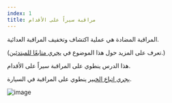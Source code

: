 ```yaml
---
index: 1
title: مراقبة سيراً على الأقدام
---
```

المراقبة المضادة هي عملية اكتشاف وتخفيف المراقبة العدائية.

(تعرف على المزيد حول هذا الموضوع في [يجري متابعًا للمبتدئين](umbrella://work/being-followed/beginner).)

هذا الدرس ينطوي على المراقبة سيراً على الأقدام.

[يجري اتباع الخبير](umbrella://work/being-followed/expert) ينطوي على المراقبة في السيارة.

![image](surveillance2.png)